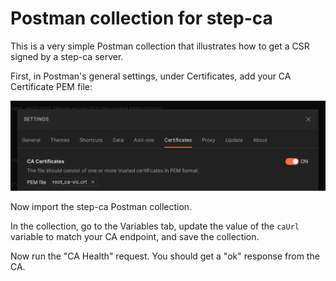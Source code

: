 # Postman collection for step-ca

This is a very simple Postman collection that illustrates how to get a CSR signed by a step-ca server.

First, in Postman's general settings, under Certificates, add your CA Certificate PEM file:

![Postman CA configuration](postman-ca-config.png)

Now import the step-ca Postman collection.

In the collection, go to the Variables tab, update the value of the  `caUrl` variable to match your CA endpoint, and save the collection.

Now run the "CA Health" request. You should get a "ok" response from the CA.
